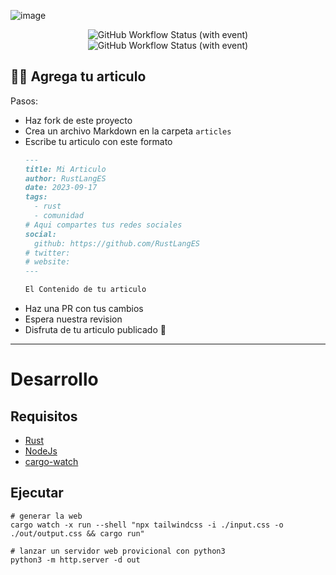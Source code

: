 ![image](https://github.com/RustLangES/blog/assets/56278796/ba1ac759-3fda-4983-80d2-965398bf8d35)

<p align="center">
<img alt="GitHub Workflow Status (with event)" src="https://img.shields.io/github/actions/workflow/status/RustLangES/blog/ci.yml?label=ci" />
<img alt="GitHub Workflow Status (with event)" src="https://img.shields.io/github/actions/workflow/status/RustLangES/blog/deploy.yml?label=deploy" />
</p>

## 🤝🏼 Agrega tu articulo
Pasos:
- Haz fork de este proyecto
- Crea un archivo Markdown en la carpeta `articles`
- Escribe tu articulo con este formato
    ```md
    ---
    title: Mi Articulo
    author: RustLangES
    date: 2023-09-17
    tags:
      - rust
      - comunidad
    # Aqui compartes tus redes sociales
    social:
      github: https://github.com/RustLangES
    # twitter:
    # website:
    ---

    El Contenido de tu articulo
    ```
- Haz una PR con tus cambios
- Espera nuestra revision
- Disfruta de tu articulo publicado 🎊

---

# Desarrollo

## Requisitos
- [Rust](https://rust-lang.org/tools/install)
- [NodeJs](https://nodejs.org)
- [cargo-watch](https://crates.io/crates/cargo-watch)

## Ejecutar
```
# generar la web
cargo watch -x run --shell "npx tailwindcss -i ./input.css -o ./out/output.css && cargo run"

# lanzar un servidor web provicional con python3
python3 -m http.server -d out 
```
